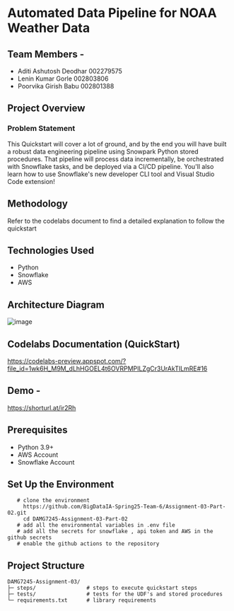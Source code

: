 # Automated Data Pipeline for NOAA Weather Data

## Team Members -
- Aditi Ashutosh Deodhar  002279575
- Lenin Kumar Gorle  002803806
- Poorvika Girish Babu  002801388

## Project Overview

### Problem Statement

This Quickstart will cover a lot of ground, and by the end you will have built a robust data engineering pipeline using Snowpark Python stored procedures. That pipeline will process data incrementally, be orchestrated with Snowflake tasks, and be deployed via a CI/CD pipeline. You'll also learn how to use Snowflake's new developer CLI tool and Visual Studio Code extension!

## Methodology
Refer to the codelabs document to find a detailed explanation to follow the quickstart

## Technologies Used

- Python
- Snowflake
- AWS

## Architecture Diagram

![image](https://github.com/user-attachments/assets/b3569453-e2f3-477c-8443-aed10fae6917)

## Codelabs Documentation (QuickStart)
https://codelabs-preview.appspot.com/?file_id=1wk6H_M9M_dLhHGOEL4t6OVRPMPILZgCr3UrAkTILmRE#16

## Demo -
https://shorturl.at/ir2Rh

## Prerequisites
- Python 3.9+
- AWS Account
- Snowflake Account

## Set Up the Environment
```
   # clone the environment
     https://github.com/BigDataIA-Spring25-Team-6/Assignment-03-Part-02.git
     cd DAMG7245-Assignment-03-Part-02
   # add all the environmental variables in .env file
   # add all the secrets for snowflake , api token and AWS in the github secrets
   # enable the github actions to the repository
```

## Project Structure
 ``` 
DAMG7245-Assignment-03/
├─ steps/                # steps to execute quickstart steps
├─ tests/                # tests for the UDF's and stored procedures 
└─ requirements.txt      # library requirements
 
```
